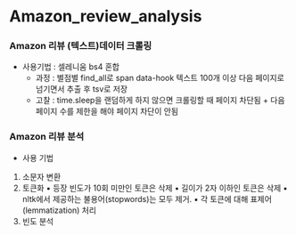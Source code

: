 # Amazon_review_analysis

### Amazon 리뷰 (텍스트)데이터 크롤링
- 사용기법 : 셀레니움 bs4 혼합
  - 과정 : 별점별 find_all로 span data-hook 텍스트 100개 이상 다음 페이지로 넘기면서 추출 후 tsv로 저장
  - 고찰 : time.sleep을 랜덤하게 하지 않으면 크롤링할 때 페이지 차단됨 + 다음 페이지 수를 제한을 해야 페이지 차단이 안됨

 ### Amazon 리뷰 분석
 - 사용 기법
1) 소문자 변환
2) 토큰화
▪ 등장 빈도가 10회 미만인 토큰은 삭제
▪ 길이가 2자 이하인 토큰은 삭제
▪ nltk에서 제공하는 불용어(stopwords)는 모두 제거.
▪ 각 토큰에 대해 표제어(lemmatization) 처리
3) 빈도 분석
 
